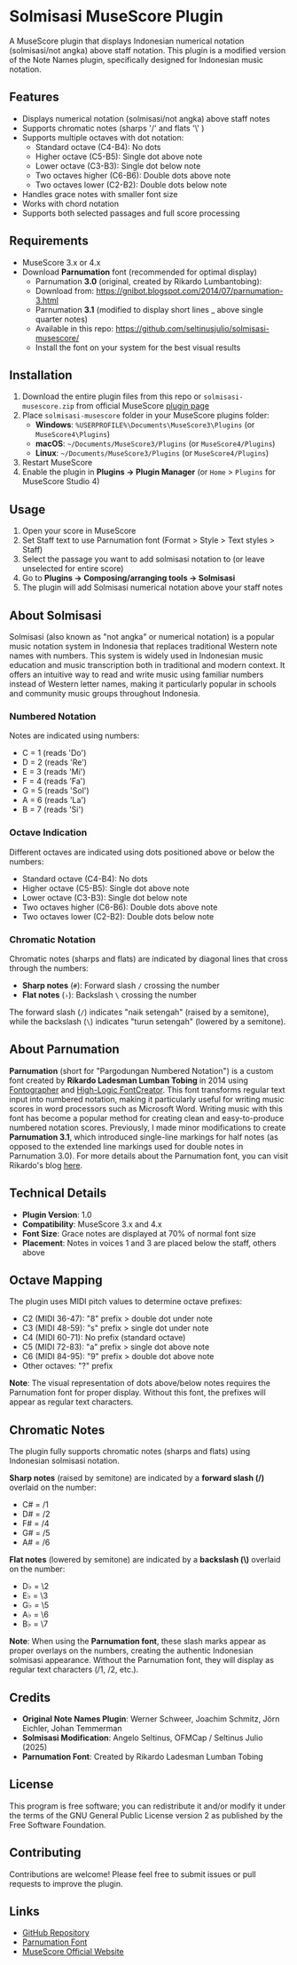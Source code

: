 # Solmisasi MuseScore Plugin

A MuseScore plugin that displays Indonesian numerical notation (solmisasi/not angka) above staff notation. This plugin is a modified version of the Note Names plugin, specifically designed for Indonesian music notation.

## Features

- Displays numerical notation (solmisasi/not angka) above staff notes
- Supports chromatic notes (sharps '/' and flats '\\' )
- Supports multiple octaves with dot notation:
  - Standard octave (C4-B4): No dots
  - Higher octave (C5-B5): Single dot above note
  - Lower octave (C3-B3): Single dot below note
  - Two octaves higher (C6-B6): Double dots above note
  - Two octaves lower (C2-B2): Double dots below note
- Handles grace notes with smaller font size
- Works with chord notation
- Supports both selected passages and full score processing

## Requirements

- MuseScore 3.x or 4.x
- Download **Parnumation** font (recommended for optimal display)
  - Parnumation **3.0** (original, created by Rikardo Lumbantobing):
  - Download from: https://gnibot.blogspot.com/2014/07/parnumation-3.html  
  - Parnumation **3.1** (modified to display short lines _ above single quarter notes)
  - Available in this repo: https://github.com/seltinusjulio/solmisasi-musescore/
  - Install the font on your system for the best visual results

## Installation

1. Download the entire plugin files from this repo or `solmisasi-musescore.zip` from official MuseScore [plugin page](https://musescore.org/en/project/solmisasi)
2. Place `solmisasi-musescore` folder in your MuseScore plugins folder:
   - **Windows**: `%USERPROFILE%\Documents\MuseScore3\Plugins` (or `MuseScore4\Plugins`)
   - **macOS**: `~/Documents/MuseScore3/Plugins` (or `MuseScore4/Plugins`)
   - **Linux**: `~/Documents/MuseScore3/Plugins` (or `MuseScore4/Plugins`)
3. Restart MuseScore
4. Enable the plugin in **Plugins → Plugin Manager** (or `Home` > `Plugins` for MuseScore Studio 4)

## Usage

1. Open your score in MuseScore
2. Set Staff text to use Parnumation font (Format > Style > Text styles > Staff)
3. Select the passage you want to add solmisasi notation to (or leave unselected for entire score)
4. Go to **Plugins → Composing/arranging tools → Solmisasi**
5. The plugin will add Solmisasi numerical notation above your staff notes

## About Solmisasi

Solmisasi (also known as "not angka" or numerical notation) is a popular music notation system in Indonesia that replaces traditional Western note names with numbers. This system is widely used in Indonesian music education and music transcription both in traditional and modern context. It offers an intuitive way to read and write music using familiar numbers instead of Western letter names, making it particularly popular in schools and community music groups throughout Indonesia.

### Numbered Notation

Notes are indicated using numbers:
- C = 1 (reads 'Do')
- D = 2 (reads 'Re')
- E = 3 (reads 'Mi')
- F = 4 (reads 'Fa')
- G = 5 (reads 'Sol')
- A = 6 (reads 'La')
- B = 7 (reads 'Si')

### Octave Indication

Different octaves are indicated using dots positioned above or below the numbers:
- Standard octave (C4-B4): No dots
- Higher octave (C5-B5): Single dot above note
- Lower octave (C3-B3): Single dot below note
- Two octaves higher (C6-B6): Double dots above note
- Two octaves lower (C2-B2): Double dots below note

### Chromatic Notation
Chromatic notes (sharps and flats) are indicated by diagonal lines that cross through the numbers:

- **Sharp notes** (`#`): Forward slash `/` crossing the number  
- **Flat notes** (`♭`): Backslash `\` crossing the number

The forward slash (`/`) indicates "naik setengah" (raised by a semitone), while the backslash (`\`) indicates "turun setengah" (lowered by a semitone).

## About Parnumation

**Parnumation** (short for "Pargodungan Numbered Notation") is a custom font created by **Rikardo Ladesman Lumban Tobing** in 2014 using [Fontographer](https://www.fontlab.com/font-editor/fontographer/) and [High-Logic FontCreator](https://www.high-logic.com/font-editor/fontcreator). This font transforms regular text input into numbered notation, making it particularly useful for writing music scores in word processors such as Microsoft Word. Writing music with this font has become a popular method for creating clean and easy-to-produce numbered notation scores. Previously, I made minor modifications to create **Parnumation 3.1**, which introduced single-line markings for half notes (as opposed to the extended line markings used for double notes in Parnumation 3.0). For more details about the Parnumation font, you can visit Rikardo's blog [here](https://gnibot.blogspot.com/2014/07/parnumation-3.html).

## Technical Details

- **Plugin Version**: 1.0
- **Compatibility**: MuseScore 3.x and 4.x
- **Font Size**: Grace notes are displayed at 70% of normal font size
- **Placement**: Notes in voices 1 and 3 are placed below the staff, others above

## Octave Mapping

The plugin uses MIDI pitch values to determine octave prefixes:
- C2 (MIDI 36-47): "8" prefix > double dot under note
- C3 (MIDI 48-59): "s" prefix > single dot under note
- C4 (MIDI 60-71): No prefix (standard octave)
- C5 (MIDI 72-83): "a" prefix > single dot above note
- C6 (MIDI 84-95): "9" prefix > double dot above note
- Other octaves: "?" prefix

**Note**: The visual representation of dots above/below notes requires the Parnumation font for proper display. Without this font, the prefixes will appear as regular text characters.

## Chromatic Notes 

The plugin fully supports chromatic notes (sharps and flats) using Indonesian solmisasi notation.

**Sharp notes** (raised by semitone) are indicated by a **forward slash (/)** overlaid on the number:
- C# = /1
- D# = /2
- F# = /4
- G# = /5
- A# = /6

**Flat notes** (lowered by semitone) are indicated by a **backslash (\\)** overlaid on the number:
- D♭ = \2
- E♭ = \3
- G♭ = \5
- A♭ = \6
- B♭ = \7

**Note**: When using the **Parnumation font**, these slash marks appear as proper overlays on the numbers, creating the authentic Indonesian solmisasi appearance. Without the Parnumation font, they will display as regular text characters (/1, /2, etc.).

## Credits

- **Original Note Names Plugin**: Werner Schweer, Joachim Schmitz, Jörn Eichler, Johan Temmerman
- **Solmisasi Modification**: Angelo Seltinus, OFMCap / Seltinus Julio (2025)
- **Parnumation Font**: Created by Rikardo Ladesman Lumban Tobing

## License

This program is free software; you can redistribute it and/or modify it under the terms of the GNU General Public License version 2 as published by the Free Software Foundation.

## Contributing

Contributions are welcome! Please feel free to submit issues or pull requests to improve the plugin.

## Links

- [GitHub Repository](https://github.com/seltinusjulio/solmisasi-musescore)
- [Parnumation Font](https://gnibot.blogspot.com/2014/07/parnumation-3.html)
- [MuseScore Official Website](https://musescore.org)